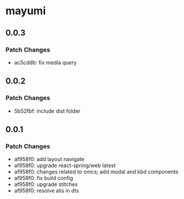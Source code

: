 # mayumi

## 0.0.3

### Patch Changes

- ac5cddb: fix media query

## 0.0.2

### Patch Changes

- 5b52fbf: include dist folder

## 0.0.1

### Patch Changes

- af958f0: add layout navigate
- af958f0: upgrade react-spring/web latest
- af958f0: changes related to omcs; add modal and kbd components
- af958f0: fix build config
- af958f0: upgrade stitches
- af958f0: resolve alis in dts
